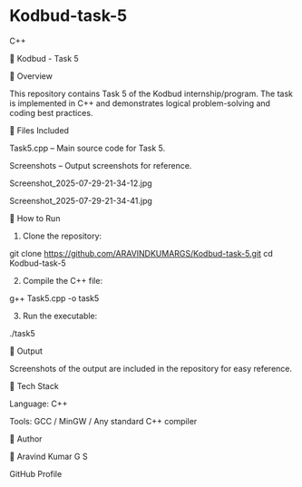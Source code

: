 # Kodbud-task-5
C++

📌 Kodbud - Task 5

🔹 Overview

This repository contains Task 5 of the Kodbud internship/program. The task is implemented in C++ and demonstrates logical problem-solving and coding best practices.

🔹 Files Included

Task5.cpp – Main source code for Task 5.

Screenshots – Output screenshots for reference.

Screenshot_2025-07-29-21-34-12.jpg

Screenshot_2025-07-29-21-34-41.jpg



🔹 How to Run

1. Clone the repository:

git clone https://github.com/ARAVINDKUMARGS/Kodbud-task-5.git
cd Kodbud-task-5


2. Compile the C++ file:

g++ Task5.cpp -o task5


3. Run the executable:

./task5



🔹 Output

Screenshots of the output are included in the repository for easy reference.

🔹 Tech Stack

Language: C++

Tools: GCC / MinGW / Any standard C++ compiler


🔹 Author

👤 Aravind Kumar G S

GitHub Profile
